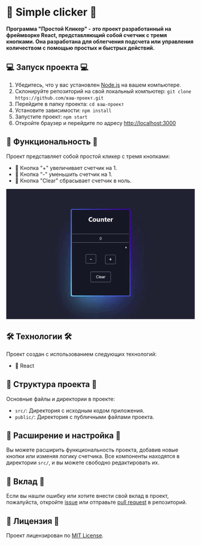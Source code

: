 # 🌟 Simple clicker 🌟

**Программа "Простой Кликер" - это проект разработанный на фреймворке React, представляющий собой счетчик с тремя кнопками. Она разработана для облегчения подсчета или управления количеством с помощью простых и быстрых действий.**

## 💻 Запуск проекта 💻

1. Убедитесь, что у вас установлен [Node.js](https://nodejs.org) на вашем компьютере.
2. Склонируйте репозиторий на свой локальный компьютер: `git clone https://github.com/ваш-проект.git`
3. Перейдите в папку проекта: `cd ваш-проект`
4. Установите зависимости: `npm install`
5. Запустите проект: `npm start`
6. Откройте браузер и перейдите по адресу [http://localhost:3000](http://localhost:3000)

## 🚀 Функциональность 🚀

Проект представляет собой простой кликер с тремя кнопками:

- 🔸 Кнопка "+" увеличивает счетчик на 1.
- 🔸 Кнопка "-" уменьшить счетчик на 1.
- 🔸 Кнопка "Clear" сбрасывает счетчик в ноль.

![Пример работы программы](/app.gif)


## 🛠️ Технологии 🛠️

Проект создан с использованием следующих технологий:

- 🔹 React

## 📁 Структура проекта 📁

Основные файлы и директории в проекте:

- `src/`: Директория с исходным кодом приложения.
- `public/`: Директория с публичными файлами проекта.

## 🔧 Расширение и настройка 🔧

Вы можете расширить функциональность проекта, добавив новые кнопки или изменяя логику счетчика. Все компоненты находятся в директории `src/`, и вы можете свободно редактировать их.

## 🤝 Вклад 🤝

Если вы нашли ошибку или хотите внести свой вклад в проект, пожалуйста, откройте [issue](https://github.com/ваш-проект/issues) или отправьте [pull request](https://github.com/ваш-проект/pulls) в репозиторий.

## 📄 Лицензия 📄

Проект лицензирован по [MIT License](LICENSE).
